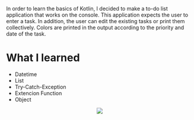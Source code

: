 
In order to learn the basics of Kotlin, I decided to make a to-do list application that works on the console. This application expects the user to enter a task. In addition, the user can edit the existing tasks or print them collectively. Colors are printed in the output according to the priority and date of the task.

# What I learned
* Datetime
* List
* Try-Catch-Exception
* Extencion Function
* Object

<p align="center">
  <img src="https://raw.githubusercontent.com/iammert/AppLocker/master/art/fullcover.png">
</p>

